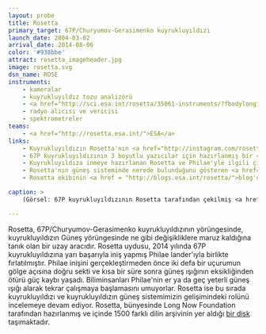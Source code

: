 ```yaml
---
layout: probe
title: Rosetta
primary_target: 67P/Churyumov-Gerasimenko kuyrukluyıldızı
launch_date: 2004-03-02
arrival_date: 2014-08-06
color: '#938bbe'
attract: rosetta_imageheader.jpg
image: rosetta.svg
dsn_name: ROSE
instruments:
    - kameralar
    - kuyrukluyıldız tozu analizörü
    - <a href="http://sci.esa.int/rosetta/35061-instruments/?fbodylongid=1644">plazma sensörleri</a>
    - radyo alıcısı ve vericisi
    - spektrometreler
teams:
    - <a href="http://rosetta.esa.int/">ESA</a>
links:
    - Kuyrukluyıldızın Rosetta'nın <a href="http://instagram.com/rosettamission">Instagram</a> sayfasındaki müthiş fotoğrafları 
    - 67P kuyrukluyıldızının 3 boyutlu yazıcılar için hazırlanmış bir <a href="http://sci.esa.int/rosetta/54728-shape-model-of-comet-67p/">modeli</a>
    - Kuyrukluyıldıza inmeye hazırlanan Rosetta ve Philae'yle ilgili çizilmiş <a href="https://www.youtube.com/watch?v=AvkPFXdpOQQ">sevimli bir karikatür</a>
    - Rosetta'nın güneş sisteminde nerede bulunduğunu gösteren <a href="http://sci.esa.int/where_is_rosetta/">interaktif bir harita</a>
    - Rosetta ekibinin <a href = "http://blogs.esa.int/rosetta/">blog'u</a>

caption: >
    (Görsel: 67P kuyrukluyıldızının Rosetta tarafından çekilmiş <a href="http://www.esa.int/spaceinimages/Images/2014/11/Comet_on_4_November_NavCam">bir mozaiği</a>, ESA/Rosetta/NAVCAM)

---
```

Rosetta, 67P/Churyumov-Gerasimenko kuyrukluyıldızının yörüngesinde, kuyrukluyıldızın Güneş yörüngesinde ne gibi değişikliklere maruz kaldığına tanık olan bir uzay aracıdır. Rosetta uydusu, 2014 yılında 67P kuyrukluyıldızına yarı başarıyla iniş yapmış Philae lander'ıyla birlikte fırlatılmıştır. Philae inişini gerçekleştirmeden önce iki defa bir uçurumun gölge açısına doğru sekti ve kısa bir süre sonra güneş ışığının eksikliğinden ötürü güç kaybı yaşadı. Biliminsanları Philae'nin er ya da geç yeterli güneş ışığı alarak tekrar çalışmaya başlamasını umuyorlar. Rosetta ise bu sırada kuyrukluyıldızı ve kuyrukluyıldızın güneş sistemimizin gelişimindeki rolünü incelemeye devam ediyor. Rosetta, bünyesinde Long Now Foundation tarafından hazırlanmış ve içinde 1500 farklı dilin arşivinin yer aldığı <a href="http://rosettaproject.org/">bir disk</a> taşımaktadır.
